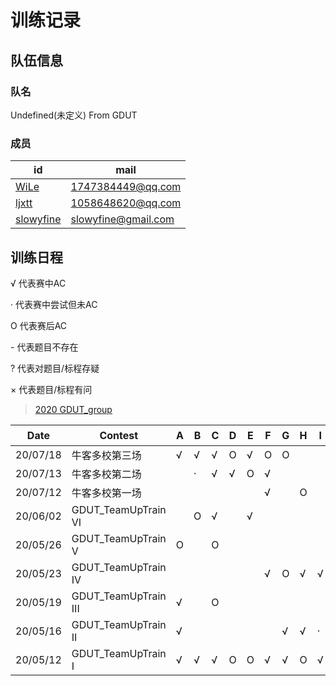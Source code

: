 # 训练记录

## 队伍信息
### 队名

Undefined(未定义) From GDUT


### 成员

| id                                                    | mail                      |
| ----------------------------------------------------- | ------------------------- |
| [WiLe](https://codeforces.com/profile/Wiggins)        | 1747384449@qq.com         |
| [ljxtt](https://codeforces.com/profile/Q_W_Q)         | 1058648620@qq.com         |
| [slowyfine](https://codeforces.com/profile/slowyfine) | slowyfine@gmail.com       |


## 训练日程

√  代表赛中AC

·   代表赛中尝试但未AC

O 代表赛后AC

\-  代表题目不存在

?  代表对题目/标程存疑

× 代表题目/标程有问


> [2020 GDUT_group](http://codeforces.com/group/5yyKg9gx7m/contests)

| Date     | Contest              | A    | B    | C    | D    | E    | F    | G    | H    | I    | J    | K    | L    | 完成  |
| -------- | -------------------- | ---- | ---- | ---- | ---- | ---- | ---- | ---- | ---- | ---- | ---- | ---- | ---- | ----- |
| 20/07/18 | 牛客多校第三场       | √    | √    | √    | O    | √    | O   | O    |      |      |      |      | √    | 08/12 |
| 20/07/13 | 牛客多校第二场       |      | ·    | √    | √    | O    | √    |      |      |      | ·    | -    | -    | 04/10 |
| 20/07/12 | 牛客多校第一场       |      |      |      |      |      | √    |      | O    |      | √    | -    | -    | 03/10 |
| 20/06/02 | GDUT_TeamUpTrain VI  |      | O    | √    |      | √    |      |      |      |      |      |      | -    | 03/11 |
| 20/05/26 | GDUT_TeamUpTrain V   | O    |      | O    |      |      |      |      |      |      |      | O    | -    | 04/11 |
| 20/05/23 | GDUT_TeamUpTrain IV  |      |      |      |      |      | √    | O    | √    | √    |      | √    | -    | 05/11 |
| 20/05/19 | GDUT_TeamUpTrain III | √    |      | O    |      |      |      |      |      |      | O    | O    |      | 04/12 |
| 20/05/16 | GDUT_TeamUpTrain II  | √    |      |      |      |      |      | √    | √    | ·    |      |      | -    | 03/11 |
| 20/05/12 | GDUT_TeamUpTrain I   | √    | √    | √    | O    | O    | √    | √    | O    | √    | O    |      | -    | 10/11 |
